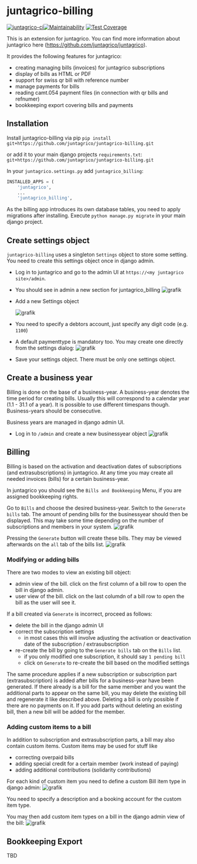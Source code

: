 # juntagrico-billing


[![juntagrico-ci](https://github.com/juntagrico/juntagrico-billing/actions/workflows/juntagrico-ci.yml/badge.svg?branch=main&event=push)](https://github.com/juntagrico/juntagrico-billing/actions/workflows/juntagrico-ci.yml)[![Maintainability](https://api.codeclimate.com/v1/badges/f1e8af41b78f052add70/maintainability)](https://codeclimate.com/github/juntagrico/juntagrico-billing/maintainability)
[![Test Coverage](https://api.codeclimate.com/v1/badges/f1e8af41b78f052add70/test_coverage)](https://codeclimate.com/github/juntagrico/juntagrico-billing/test_coverage)

This is an extension for juntagrico. You can find more information about juntagrico here
(https://github.com/juntagrico/juntagrico).

It provides the following features for juntagrico:
* creating managing bills (invoices) for juntagrico subscriptions
* display of bills as HTML or PDF
* support for swiss qr bill with reference number
* manage payments for bills
* reading camt.054 payment files (in connection with qr bills and refnumer)
* bookkeeping export covering bills and payments

## Installation

Install juntagrico-billing via pip 
`pip install git+https://github.com/juntagrico/juntagrico-billing.git`

or add it to your main django projects `requirements.txt`:
`git+https://github.com/juntagrico/juntagrico-billing.git`

In your `juntagrico.settings.py` add `juntagrico_billing`:
```python
INSTALLED_APPS = (
    'juntagrico',
    ...
    'juntagrico_billing',
```

As the billing app introduces its own database tables, you need to apply migrations after installing.
Execute `python manage.py migrate` in your main django project.

## Create settings object

`juntagrico-billing` uses a singleton `Settings` object to store some setting.
You need to create this settings object once in django admin.

- Log in to juntagrico and go to the admin UI at `https://<my juntagrico site>/admin`.
- You should see in admin a new section for juntagrico_billing
  ![grafik](https://user-images.githubusercontent.com/3380098/110239635-419b4600-7f48-11eb-8fb7-afed31983a2d.png)
- Add a new Settings object
  
  ![grafik](https://user-images.githubusercontent.com/3380098/110239725-b79fad00-7f48-11eb-9bb6-badecc6af93e.png)
  
- You need to specify a debtors account, just specify any digit code (e.g. `1100`)
- A default paymenttype is mandatory too. You may create one directly from the settings dialog:
  ![grafik](https://user-images.githubusercontent.com/3380098/110239772-f9c8ee80-7f48-11eb-8866-7844d234e971.png)
- Save your settings object. There must be only one settings object.

## Create a business year

Billing is done on the base of a business-year. A business-year denotes the time period for creating bills.
Usually this will correspond to a calendar year (1.1 - 31.1 of a year). It is possible to use different timespans though.
Business-years should be consecutive.

Business years are managed in django admin UI. 

- Log in to `/admin` and create a new businessyear object
  ![grafik](https://user-images.githubusercontent.com/3380098/110240002-20d3f000-7f4a-11eb-8118-aebd351228b4.png)


## Billing

Billing is based on the activation and deactivation dates of subscriptions (and extrasubscriptions) in juntagrico.
At any time you may create all needed invoices (bills) for a certain business-year.

In juntagrico you should see the `Bills and Bookkeeping` Menu, if you are assigned bookkeeping rights.

Go to `Bills` and choose the desired business-year.
Switch to the `Generate bills` tab. The amount of pending bills for the businessyear should then be displayed.
This may take some time depending on the number of subscriptions and members in your system.
![grafik](https://user-images.githubusercontent.com/3380098/110240325-ae640f80-7f4b-11eb-8288-4f2ec16811f9.png)

Pressing the `Generate` button will create these bills.
They may be viewed afterwards on the `all` tab of the bills list.
![grafik](https://user-images.githubusercontent.com/3380098/110240404-0a2e9880-7f4c-11eb-9a5b-3ad92af46c50.png)

### Modifying or adding bills

There are two modes to view an existing bill object:
- admin view of the bill. click on the first column of a bill row to open the bill in django admin.
- user view of the bill. click on the last columdn of a bill row to open the bill as the user will see it.

If a bill created via `Generate` is incorrect, proceed as follows:
- delete the bill in the django admin UI
- correct the subscription settings
  - in most cases this will involve adjusting the activation or deactivation date of the subscription / extrasubscription
- re-create the bill by going to the `Generate bills` tab on the `Bills` list.
  - if you only modified one subscription, it should say `1 pending bill`
  - click on `Generate` to re-create the bill based on the modified settings

The same procedure applies if a new subscription or subscription part (extrasubscription) is added after bills for a business-year have been generated.
If there already is a bill for the same member and you want the additional parts to appear on the same bill, you may delete the existing bill and regenerate it like described above.
Deleting a bill is only possible if there are no payments on it.
If you add parts without deleting an existing bill, then a new bill will be added for the member.

### Adding custom items to a bill

In addition to subscription and extrasubscription parts, a bill may also contain custom items.
Custom items may be used for stuff like
- correcting overpaid bills
- adding special credit for a certain member (work instead of paying)
- adding additional contributions (solidarity contributions)

For each kind of custom item you need to define a custom Bill item type in django admin:
![grafik](https://user-images.githubusercontent.com/3380098/110240808-f126e700-7f4d-11eb-9e73-35f43138a48e.png)

You need to specify a description and a booking account for the custom item type.

You may then add custom item types on a bill in the django admin view of the bill:
![grafik](https://user-images.githubusercontent.com/3380098/110240939-8c1fc100-7f4e-11eb-8e62-45393ddd1600.png)

## Bookkeeping Export
TBD
